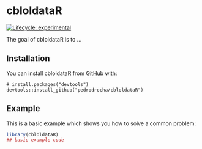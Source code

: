 
<!-- README.md is generated from README.Rmd. Please edit that file -->

# cbloldataR

<!-- badges: start -->

[![Lifecycle:
experimental](https://img.shields.io/badge/lifecycle-experimental-orange.svg)](https://www.tidyverse.org/lifecycle/#experimental)
<!-- badges: end -->

The goal of cbloldataR is to …

## Installation

You can install cbloldataR from [GitHub](https://github.com/) with:

``` undefined
# install.packages("devtools")
devtools::install_github("pedrodrocha/cbloldataR")
```

## Example

This is a basic example which shows you how to solve a common problem:

``` r
library(cbloldataR)
## basic example code
```
